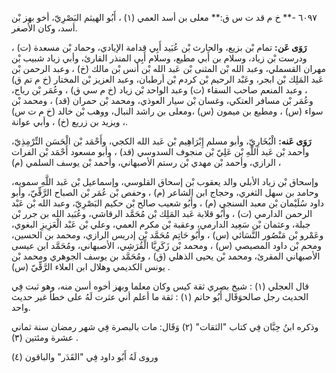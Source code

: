 ٦٠٩٧ -** خ م قد ت س ق:** معلى بن أسد العمي (١) ، أَبُو الهيثم البَصْرِيّ، أخو بهز بْن أسد، وكان الأصغر.

**رَوَى عَن:** تمام بْن بزيع، والحارث بْن عُبَيد أَبِي قدامة الإيادي، وحماد بْن مسعدة (ت) ، ودرست بْن زياد، وسلام بن أَبي مطيع، وسلام أَبِي المنذر القارئ، وأبي زياد شبيب بْن مهران القسملي، وعبد الله بْن المثنى بْن عَبد الله بْن أنس بْن مالك (خ) ، وعبد الرحمن بْن عَبد المَلِك بْن ابجر، وعَبْد الرحيم بْن كردم بْن أرطبان، وعبد العزيز بْن المختار (خ م تم ق) ، وعبد المنعم صاحب السقاء (ت) وعبد الواحد بْن زياد (خ م سي ق) ، وعُمَر بْن رياح، وعُمَر بْن مسافر العتكي، وغسان بْن سيار العوذي، ومحمد بْن حمران (قد) ، ومحمد بْن سواء (س) ، ومطيع بن ميمون (س) ،ومعلى بن راشد النبال، ووهب بْن خالد (خ م ت س) ، ويزيد بن زريع (خ) ، وأبي عوانة.

**رَوَى عَنه:** الْبُخَارِيّ، وأبو مسلم إِبْرَاهِيم بْن عَبد الله الكجي، وأَحْمَد بْن الْحَسَن التِّرْمِذِيّ، وأحمد بْن عَبد اللَّهِ بْن عَلِيّ بْن منجوف السدوسي (قد) ، وأبو مسعود أَحْمَد بْن الفرات الرازي، وأحمد بْن مهدي بْن رستم الأصبهاني، وأحمد بْن يوسف السلمي (م) ،

وإسحاق بْن زياد الأبلي والد يعقوب بْن إسحاق القلوسي، وإسماعيل بْن عَبد اللَّهِ سمويه، وحامد بن سهل الثغري، وحجاج ابن الشاعر (م) ، وحفص بْن عُمَر بْن الصباح الرَّقِّيّ، وأبو داود سُلَيْمان بْن معبد السنجي (م) ، وأَبُو شعيب صالح بْن حكيم البَصْرِيّ، وعبد الله بْن عَبْد الرحمن الدارمي (ت) ، وأَبُو قلابة عَبد المَلِك بْن مُحَمَّد الرقاشي، وعُبَيد الله بن جرر بْن جبلة، وعثمان بْن سَعِيد الدارمي، وعقبة بْن مكرم العمي، وعلي بْن عَبْد الْعَزِيزِ البغوي، وعَمْرو بْن مَنْصُور النَّسَائي (س) ، وأَبُو حَاتِم مُحَمَّد بْن إدريس الرازي، ومحمد بن الحسين، ومحم بْن داود المصيصي (س) ، ومحمد بْن زَكَرِيَّا الْقُرَشِي، الأصبهاني، ومُحَمَّد ابن عيسى الأصبهاني المقرئ، ومحمد بْن يحيى الذهلي (ق) ، ومُحَمَّد بن يوسف الجوهري ومحمد بْن يونس الكديمي وهلال ابن العلاء الرَّقِّيّ (س) .

قال العجلي (١) : شيخ بصري ثقة كيس وكان معلما وبهز أخوه أسن منه، وهو ثبت فِي الحديث رجل صالحوَقَال أَبُو حاتم (١) : ثقة ما أعلم أني عثرت لَهُ على خطأ غير حديث واحد.

وذكره ابنُ حِبَّان فِي كتاب "الثقات" (٢) وَقَال: مات بالبصرة فِي شهر رمضان سنة ثماني عشرة ومئتين (٣) .

وروى لَهُ أَبُو داود فِي "القَدَر" والباقون (٤)